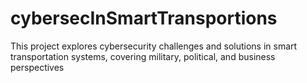 # cybersecInSmartTransportions
This project explores cybersecurity challenges and solutions in smart transportation systems, covering military, political, and business perspectives
